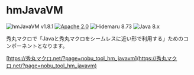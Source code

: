 # hmJavaVM

![hmJavaVM v1.8.1](https://img.shields.io/badge/hmJavaVM-v1.8.1-6479ff.svg)
[![Apache 2.0](https://img.shields.io/badge/license-Apache_2.0-blue.svg?style=flat)](LICENSE)
![Hidemaru 8.73](https://img.shields.io/badge/Hidemaru-v8.73-6479ff.svg)
![Java 8.x](https://img.shields.io/badge/Java-v8.x-6479ff.svg?logo=java&logoColor=white)

秀丸マクロで「Javaと秀丸マクロをシームレスに近い形で利用する」ためのコンポーネントとなります。

[https://秀丸マクロ.net/?page=nobu_tool_hm_javavm](https://秀丸マクロ.net/?page=nobu_tool_hm_javavm)